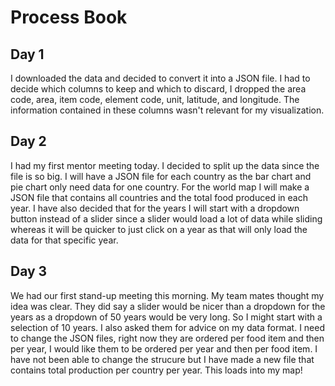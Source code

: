 # Process Book

## Day 1
I downloaded the data and decided to convert it into a JSON file. I had to decide which columns to keep and which to discard, I dropped the area code, area, item code, element code, unit, latitude, and longitude. The information contained in these columns wasn't relevant for my visualization.  

## Day 2
I had my first mentor meeting today. I decided to split up the data since the file is so big. I will have a JSON file for each country as the bar chart and pie chart only need data for one country. For the world map I will make a JSON file that contains all countries and the total food produced in each year.
I have also decided that for the years I will start with a dropdown button instead of a slider since a slider would load a lot of data while sliding whereas it will be quicker to just click on a year as that will only load the data for that specific year.

## Day 3
We had our first stand-up meeting this morning. My team mates thought my idea was clear. They did say a slider would be nicer than a dropdown for the years as a dropdown of 50 years would be very long. So I might start with a selection of 10 years. I also asked them for advice on my data format. I need to change the JSON files, right now they are ordered per food item and then per year, I would like them to be ordered per year and then per food item.
I have not been able to change the strucure but I have made a new file that contains total production per country per year. This loads into my map! 
